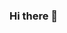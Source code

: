 ### Hi there 👋

<!--
**harshraj-star/harshraj-star** is a ✨ _special_ ✨ repository because its `README.md` (this file) appears on your GitHub profile.

Here are some ideas to get you started:

- 🔭 I’m currently working on NIET-DEV Activity...
- 🌱 I’m currently learning JavaScript ...
- 💬 Ask me about Java , React , CSS , HTML , JavaScript ...
- 📫 How to reach me: hr45226@gmail.com ...
-->
